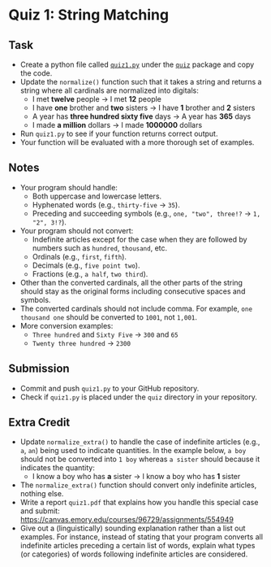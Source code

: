 # Quiz 1: String Matching

## Task

* Create a python file called [`quiz1.py`](../../src/quiz/quiz1.py) under the [`quiz`](../../src/quiz/) package and copy the code.
* Update the `normalize()` function such that it takes a string and returns a string where all cardinals are normalized into digitals:
  * I met **twelve** people &rarr; I met **12** people
  * I have **one** brother and **two** sisters &rarr; I have **1** brother and **2** sisters
  * A year has **three hundred sixty five** days &rarr; A year has **365** days
  * I made **a million** dollars &rarr; I made **1000000** dollars
* Run `quiz1.py` to see if your function returns correct output.
* Your function will be evaluated with a more thorough set of examples.

## Notes

* Your program should handle:
  * Both uppercase and lowercase letters.
  * Hyphenated words (e.g., `thirty-five` &rarr; `35`).
  * Preceding and succeeding symbols (e.g., `one, "two", three!?` &rarr; `1, "2", 3!?`).
* Your program should not convert:
  * Indefinite articles except for the case when they are followed by numbers such as `hundred`, `thousand`, etc.
  * Ordinals (e.g., `first`, `fifth`).
  * Decimals (e.g., `five point two`).
  * Fractions (e.g., `a half`, `two third`).
* Other than the converted cardinals, all the other parts of the string should stay as the original forms including consecutive spaces and symbols.
* The converted cardinals should not include comma. For example, `one thousand one` should be converted to `1001`, not `1,001`.
* More conversion examples:
  * `Three hundred` and `Sixty Five` &rarr; `300` and `65`
  * `Twenty three hundred` &rarr; `2300`


## Submission

* Commit and push `quiz1.py` to your GitHub repository.
* Check if `quiz1.py` is placed under the `quiz` directory in your repository.

## Extra Credit

* Update `normalize_extra()` to handle the case of indefinite articles (e.g., `a`, `an`) being used to indicate quantities.
In the example below, `a boy` should not be converted into `1 boy` whereas `a sister` should because it indicates the quantity:
  * I know a boy who has **a** sister &rarr; I know a boy who has **1** sister
* The `normalize_extra()` function should convert only indefinite articles, nothing else.
* Write a report `quiz1.pdf` that explains how you handle this special case and submit: https://canvas.emory.edu/courses/96729/assignments/554949
* Give out a (linguistically) sounding explanation rather than a list out examples. For instance, instead of stating that your program converts all indefinite articles preceding a certain list of words, explain what types (or categories) of words following indefinite articles are considered.
